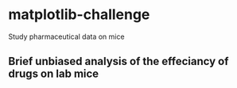 # matplotlib-challenge
Study pharmaceutical data on mice

## Brief unbiased analysis of the effeciancy of drugs on lab mice
